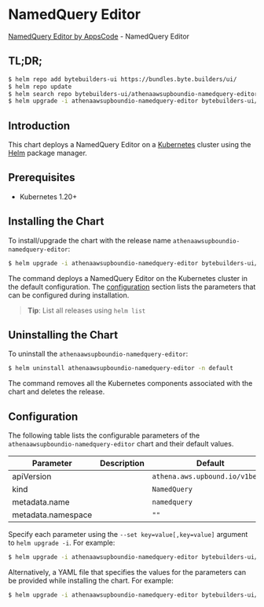 # NamedQuery Editor

[NamedQuery Editor by AppsCode](https://byte.builders) - NamedQuery Editor

## TL;DR;

```bash
$ helm repo add bytebuilders-ui https://bundles.byte.builders/ui/
$ helm repo update
$ helm search repo bytebuilders-ui/athenaawsupboundio-namedquery-editor --version=v0.4.18
$ helm upgrade -i athenaawsupboundio-namedquery-editor bytebuilders-ui/athenaawsupboundio-namedquery-editor -n default --create-namespace --version=v0.4.18
```

## Introduction

This chart deploys a NamedQuery Editor on a [Kubernetes](http://kubernetes.io) cluster using the [Helm](https://helm.sh) package manager.

## Prerequisites

- Kubernetes 1.20+

## Installing the Chart

To install/upgrade the chart with the release name `athenaawsupboundio-namedquery-editor`:

```bash
$ helm upgrade -i athenaawsupboundio-namedquery-editor bytebuilders-ui/athenaawsupboundio-namedquery-editor -n default --create-namespace --version=v0.4.18
```

The command deploys a NamedQuery Editor on the Kubernetes cluster in the default configuration. The [configuration](#configuration) section lists the parameters that can be configured during installation.

> **Tip**: List all releases using `helm list`

## Uninstalling the Chart

To uninstall the `athenaawsupboundio-namedquery-editor`:

```bash
$ helm uninstall athenaawsupboundio-namedquery-editor -n default
```

The command removes all the Kubernetes components associated with the chart and deletes the release.

## Configuration

The following table lists the configurable parameters of the `athenaawsupboundio-namedquery-editor` chart and their default values.

|     Parameter      | Description |                  Default                   |
|--------------------|-------------|--------------------------------------------|
| apiVersion         |             | <code>athena.aws.upbound.io/v1beta1</code> |
| kind               |             | <code>NamedQuery</code>                    |
| metadata.name      |             | <code>namedquery</code>                    |
| metadata.namespace |             | <code>""</code>                            |


Specify each parameter using the `--set key=value[,key=value]` argument to `helm upgrade -i`. For example:

```bash
$ helm upgrade -i athenaawsupboundio-namedquery-editor bytebuilders-ui/athenaawsupboundio-namedquery-editor -n default --create-namespace --version=v0.4.18 --set apiVersion=athena.aws.upbound.io/v1beta1
```

Alternatively, a YAML file that specifies the values for the parameters can be provided while
installing the chart. For example:

```bash
$ helm upgrade -i athenaawsupboundio-namedquery-editor bytebuilders-ui/athenaawsupboundio-namedquery-editor -n default --create-namespace --version=v0.4.18 --values values.yaml
```
